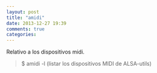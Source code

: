 ```yaml
---
layout: post
title: "amidi"
date: 2013-12-27 19:39
comments: true
categories: 
---
```

Relativo a los dispositivos midi.

>$ amidi -l     (listar los dispositivos MIDI de ALSA-utils)

